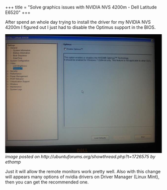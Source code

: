 +++
title = "Solve graphics issues with NVIDIA NVS 4200m - Dell Latitude E6520"
+++

<p>After spend an whole day trying to install the driver for my NVIDIA NVS 4200m I figured out I just had to disable the Optimus support in the BIOS.</p>

<img alt="" src="./Qd8PD.jpg" width="640" height="383" />
<em>image posted on http://ubuntuforums.org/showthread.php?t=1726575 by ethomp</em>

<p>Just it will allow the remote monitors work pretty well. Also with this change will appears many options of nvidia drivers on Driver Manager (Linux Mint), then you can get the recommended one.</p>
